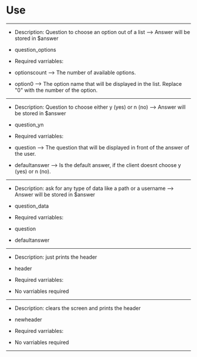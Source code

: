 # Use
---------------------------------------------------------------------------------------------------------------------------------

- Description: Question to choose an option out of a list --> Answer will be stored in $answer
- question_options


- Required varriables:
- optionscount          --> The number of available options.
- option0               --> The option name that will be displayed in the list. Replace "0" with the number of the option.

---------------------------------------------------------------------------------------------------------------------------------

- Description: Question to choose either y (yes) or n (no) --> Answer will be stored in $answer
- question_yn


- Required varriables:
- question              --> The question that will be displayed in front of the answer of the user.
- defaultanswer         --> Is the default answer, if the client doesnt choose y (yes) or n (no).

---------------------------------------------------------------------------------------------------------------------------------

- Description: ask for any type of data like a path or a username --> Answer will be stored in $answer
- question_data


- Required varriables:
- question
- defaultanswer

---------------------------------------------------------------------------------------------------------------------------------

- Description: just prints the header
- header


- Required varriables:
- No varriables required

---------------------------------------------------------------------------------------------------------------------------------

- Description: clears the screen and prints the header
- newheader


- Required varriables:
- No varriables required

---------------------------------------------------------------------------------------------------------------------------------
